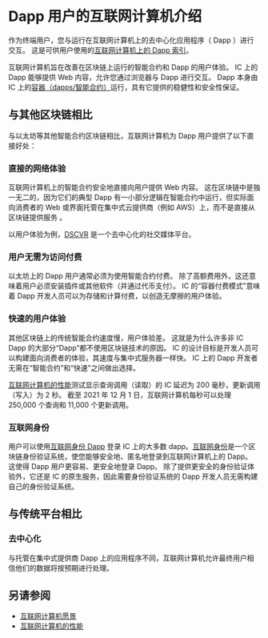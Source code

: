 # Dapp 用户的互联网计算机介绍

作为终端用户，您与运行在互联网计算机上的去中心化应用程序（ Dapp ）进行交互。 这是可供用户使用的[互联网计算机上的 Dapp 索引](互联网计算机上的Dapp索引)。

互联网计算机旨在改善在区块链上运行的智能合约和 Dapp 的用户体验。 IC 上的 Dapp 能够提供 Web 内容，允许您通过浏览器与 Dapp 进行交互。 Dapp 本身由 IC 上的[容器（dapps/智能合约）](https://wiki.internetcomputer.org/wiki/Canisters_(dapps/smart_contracts))运行，具有它提供的稳健性和安全性保证。

## 与其他区块链相比
与以太坊等其他智能合约区块链相比，互联网计算机为 Dapp 用户提供了以下直接好处：

### 直接的网络体验
互联网计算机上的智能合约安全地直接向用户提供 Web 内容。 这在区块链中是独一无二的，因为它们的典型 Dapp 有一小部分逻辑在智能合约中运行，但实际面向消费者的 Web 或界面托管在集中式云提供商（例如 AWS）上，而不是直接从区块链提供服务 。

以用户体验为例，[DSCVR](https://h5aet-waaaa-aaaab-qaamq-cai.raw.ic0.app/post/5/introducing-dscvr-a-platform-that-belongs-to-its) 是一个去中心化的社交媒体平台。

### 用户无需为访问付费
以太坊上的 Dapp 用户通常必须为使用智能合约付费。 除了高额费用外，这还意味着用户必须安装插件或其他软件（并通过代币支付）。 IC 的“容器付费模式”意味着 Dapp 开发人员可以为存储和计算付费，以创造无摩擦的用户体验。

### 快速的用户体验
其他区块链上的传统智能合约速度慢，用户体验差。 这就是为什么许多非 IC Dapp 的大部分“Dapp”都不使用区块链技术的原因。 IC 的设计目标是开发人员可以构建面向消费者的体验，其速度与集中式服务器一样快。 IC 上的 Dapp 开发者无需在“智能合约”和“快速”之间做出选择。

[互联网计算机的性能](互联网计算机的性能.md)测试显示查询调用（读取）的 IC 延迟为 200 毫秒，更新调用（写入）为 2 秒。 截至 2021 年 12 月 1 日，互联网计算机每秒可以处理 250,000 个查询和 11,000 个更新调用。

### 互联网身份
用户可以使用[互联网身份 Dapp](https://identity.ic0.app/) 登录 IC 上的大多数 dapp。[互联网身份](Dapp用户的互联网身份.md)是一个区块链身份验证系统，使您能够安全地、匿名地登录到互联网计算机上的 Dapp。 这使得 Dapp 用户更容易、更安全地登录 Dapp。 除了提供更安全的身份验证体验外，它还是 IC 的原生服务，因此需要身份验证系统的 Dapp 开发人员无需构建自己的身份验证系统。

## 与传统平台相比
### 去中心化

与托管在集中式提供商 Dapp 上的应用程序不同，互联网计算机允许最终用户相信他们的数据将按预期进行处理。

## 另请参阅

- [互联网计算机愿景](互联网计算机愿景.md)
- [互联网计算机的性能](互联网计算机的性能.md)
